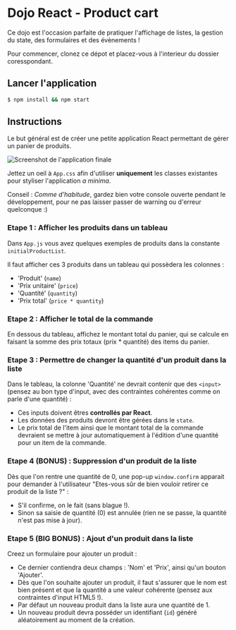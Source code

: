 # Dojo React - Product cart

Ce dojo est l'occasion parfaite de pratiquer l'affichage de listes, la gestion du state, des formulaires et des évènements !

Pour commencer, clonez ce dépot et placez-vous à l'interieur du dossier coresspondant.

## Lancer l'application

```sh
$ npm install && npm start
```

## Instructions

Le but général est de créer une petite application React permettant de gérer un panier de produits.

![Screenshot de l'application finale](https://i.imgur.com/TRUaDKk.png)

Jettez un oeil à `App.css` afin d'utiliser **uniquement** les classes existantes pour styliser l'application *a minima*. 

Conseil : *Comme d'habitude*, gardez bien votre console ouverte pendant le développement, pour ne pas laisser passer de warning ou d'erreur quelconque :)

### Etape 1 : Afficher les produits dans un tableau

Dans `App.js` vous avez quelques exemples de produits dans la constante `initialProductList`.

Il faut afficher ces 3 produits dans un tableau qui possèdera les colonnes  : 
- 'Produit' (`name`)
- 'Prix unitaire' (`price`)
- 'Quantité' (`quantity`)
- 'Prix total' (`price * quantity`)

### Etape 2 : Afficher le total de la commande

En dessous du tableau, affichez le montant total du panier, qui se calcule en faisant la somme des prix totaux (prix * quantité) des items du panier.

### Etape 3 : Permettre de changer la quantité d'un produit dans la liste 

Dans le tableau, la colonne 'Quantité' ne devrait contenir que des `<input>` (pensez au bon type d'input, avec des contraintes cohérentes comme on parle d'une quantité) : 
- Ces inputs doivent êtres **controllés par React**. 
- Les données des produits devront être gérées dans le `state`.
- Le prix total de l'item ainsi que le montant total de la commande devraient se mettre à jour automatiquement à l'édition d'une quantité pour un item de la commande.

### Etape 4 (BONUS) : Suppression d'un produit de la liste

Dès que l'on rentre une quantité de 0, une pop-up `window.confirm` apparait pour demander à l'utilisateur "Etes-vous sûr de bien vouloir retirer ce produit de la liste ?" : 
- S'il confirme, on le fait (sans blague !).
- Sinon sa saisie de quantité (0) est annulée (rien ne se passe, la quantité n'est pas mise à jour).

### Etape 5 (BIG BONUS) : Ajout d'un produit dans la liste

Creez un formulaire pour ajouter un produit : 
- Ce dernier contiendra deux champs : 'Nom' et 'Prix', ainsi qu'un bouton 'Ajouter'.
- Dès que l'on souhaite ajouter un produit, il faut s'assurer que le nom est bien présent et que la quantité a une valeur cohérente  (pensez aux contraintes d'input HTML5 !).
- Par défaut un nouveau produit dans la liste aura une quantité de 1.
- Un nouveau produit devra posséder un identifiant (`id`) généré aléatoirement au moment de la création.

